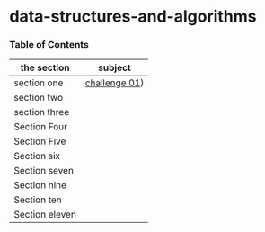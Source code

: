 # data-structures-and-algorithms

### Table of Contents


the section | subject
------------ | -------------
section one | [challenge 01](challenge-01/README.md))
section two | 
section three | 
Section Four | 
Section Five | 
Section six  | 
Section seven  | 
Section nine |
Section ten | 
Section eleven | 
